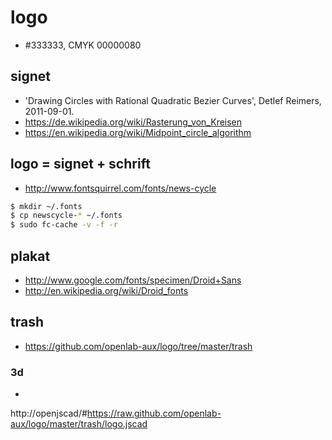 # logo

* #333333, CMYK 00000080

## signet

 * 'Drawing Circles with Rational Quadratic Bezier Curves', Detlef Reimers, 2011-09-01.
 * https://de.wikipedia.org/wiki/Rasterung_von_Kreisen
 * https://en.wikipedia.org/wiki/Midpoint_circle_algorithm

## logo = signet + schrift

 * http://www.fontsquirrel.com/fonts/news-cycle

```bash
$ mkdir ~/.fonts
$ cp newscycle-* ~/.fonts
$ sudo fc-cache -v -f -r
```

## plakat

 * http://www.google.com/fonts/specimen/Droid+Sans
 * http://en.wikipedia.org/wiki/Droid_fonts

## trash

* https://github.com/openlab-aux/logo/tree/master/trash

### 3d

*
http://openjscad/#https://raw.github.com/openlab-aux/logo/master/trash/logo.jscad
